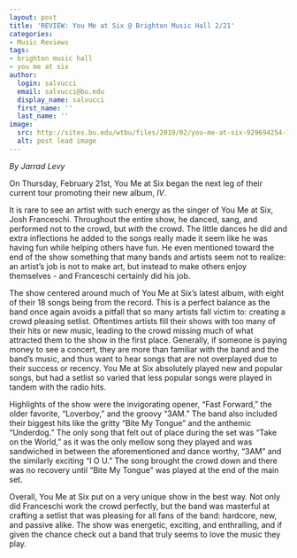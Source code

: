 ```yaml
---
layout: post
title: 'REVIEW: You Me at Six @ Brighton Music Hall 2/21'
categories:
- Music Reviews
tags:
- brighton music hall
- you me at six
author:
  login: salvucci
  email: salvucci@bu.edu
  display_name: salvucci
  first_name: ''
  last_name: ''
image:
  src: http://sites.bu.edu/wtbu/files/2019/02/you-me-at-six-929694254-700x420.jpg
  alt: post lead image
---
```


_By Jarrad Levy_

On Thursday, February 21st, You Me at Six began the next leg of their current tour promoting their new album, _IV_.

It is rare to see an artist with such energy as the singer of You Me at Six, Josh Franceschi. Throughout the entire show, he danced, sang, and performed not to the crowd, but _with_ the crowd. The little dances he did and extra inflections he added to the songs really made it seem like he was having fun while helping others have fun. He even mentioned toward the end of the show something that many bands and artists seem not to realize: an artist’s job is not to make art, but instead to make others enjoy themselves - and Franceschi certainly did his job.

The show centered around much of You Me at Six’s latest album, with eight of their 18 songs being from the record. This is a perfect balance as the band once again avoids a pitfall that so many artists fall victim to: creating a crowd pleasing setlist. Oftentimes artists fill their shows with too many of their hits or new music, leading to the crowd missing much of what attracted them to the show in the first place. Generally, if someone is paying money to see a concert, they are more than familiar with the band and the band’s music, and thus want to hear songs that are not overplayed due to their success or recency. You Me at Six absolutely played new and popular songs, but had a setlist so varied that less popular songs were played in tandem with the radio hits.

Highlights of the show were the invigorating opener, “Fast Forward,” the older favorite, “Loverboy,” and the groovy “3AM.” The band also included their biggest hits like the gritty “Bite My Tongue” and the anthemic “Underdog.” The only song that felt out of place during the set was “Take on the World,” as it was the only mellow song they played and was sandwiched in between the aforementioned and dance worthy, “3AM” and the similarly exciting “I O U.” The song brought the crowd down and there was no recovery until “Bite My Tongue” was played at the end of the main set.

Overall, You Me at Six put on a very unique show in the best way. Not only did Franceschi work the crowd perfectly, but the band was masterful at crafting a setlist that was pleasing for all fans of the band: hardcore, new, and passive alike. The show was energetic, exciting, and enthralling, and if given the chance check out a band that truly seems to love the music they play.